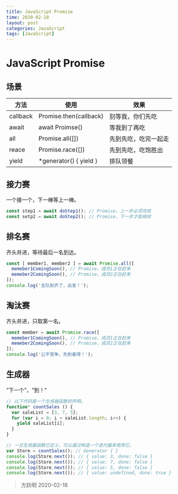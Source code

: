 ```yaml
---
title: JavaScript Promise
time: 2020-02-18
layout: post
categories: JavaScript
tags: [JavaScript]
---
```


# JavaScript Promise

## 场景

  方法   |          使用          |          效果
-------- | ---------------------- | ----------------------
callback | Promise.then(callback) | 别等我，你们先吃
await    | await Proimse()        | 等我到了再吃
all      | Promise.all([])        | 先到先吃，吃完一起走
reace    | Promise.race([])       | 先到先吃，吃饱胜出
yield    | *generator() { yield } | 排队领餐

## 接力赛

一个接一个，下一棒等上一棒。

```js
const step1 = await doStep1(); // Promise，上一步必须完成
const setp2 = await doStep2(); // Promise，下一步才能继续
```

## 排名赛

齐头并进，等待最后一名到达。

```js
const [ member1, member2 ] = await Promise.all([
  memeber1ComingSoon(), // Promise，成员1正在赶来
  memeber2ComingSoon(), // Promise，成员2正在赶来
]);
console.log('全队到齐了，出发！');
```

## 淘汰赛

齐头并进，只取第一名。

```js
const member = await Promise.race([
  memeber1ComingSoon(), // Promise，成员1正在赶来
  memeber2ComingSoon(), // Promise，成员2正在赶来
]);
console.log('公平竞争，先到者得！');
```

## 生成器

“下一个”，“到！”

```js
// 以下代码是一个生成器函数的声明。
function* countSales () {
  var saleList = [3, 7, 5];
  for (var i = 0; i < saleList.length; i++) {
    yield saleList[i];
  }
}

// 一旦生成器函数已定义，可以通过构造一个迭代器来使用它。
var Store = countSales(); // Generator { }
console.log(Store.next()); // { value: 3, done: false }
console.log(Store.next()); // { value: 7, done: false }
console.log(Store.next()); // { value: 5, done: false }
console.log(Store.next()); // { value: undefined, done: true }
```

> 方跃明
> 2020-02-18
